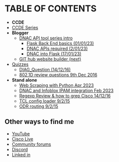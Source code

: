 <!-- Google tag (gtag.js) -->
<script async src="https://www.googletagmanager.com/gtag/js?id=G-XKHR6PXZ9V"></script>
<script>
  window.dataLayer = window.dataLayer || [];
  function gtag(){dataLayer.push(arguments);}
  gtag('js', new Date());

  gtag('config', 'G-XKHR6PXZ9V');
</script>

# TABLE OF CONTENTS
- **CCDE**
 - [CCDE Series](/Blogger/CCDE/)
- **Blogger**
  - [DNAC API tool series intro](/Blogger/DNAC_API/)
    - [Flask Back End basics (01/01/23)](/Blogger/DNAC_API/1_flask_back_end)
    - [DNAC APIs required (2/01/23)](/Blogger/DNAC_API/2_DNAC_API)
    - [DNAC into Flask (17/01/23)](/Blogger/DNAC_API/3_DNAC_into_flask)
  - [GIT hub website builder (next)](/Blogger/Website_builder/)
- [Quizzes](/Quizzes/README.md)
  - [DIAG_Question (14/12/16)](/Quizzes/DIAG_Question)
  - [802.1D review questions 9th Dec 2016](/Quizzes/8021D_review)
- **Stand alone**
  - [Web Scraping with Python Apr 2023](/Blogger/Standalone/Web_Scrape)
  - [DNAC and Infoblox IPAM integration Feb 2023](/Blogger/Standalone/DNAC_INFOBLOX_API)
  - [Regexp Review & how to grep Cisco 14/12/16](/Blogger/Standalone/How_to_grep)
  - [TCL config loader 9/2/15](/Blogger/Standalone/How_to_grep)
  - [ODR routing 9/2/15](/Blogger/Standalone/ODR_Routing)

## Other ways to find me

- [YouTube](https://www.youtube.com/channel/UCFsz8jHR4Al-BqbfzFkGLPg)
- [Cisco Live](https://www.ciscolive.com/on-demand/on-demand-library.html?search=bibby#/)
- [Community forums](https://community.cisco.com/t5/user/viewprofilepage/user-id/194314)
- [Discord](https://discordapp.com/users/933769884050018364)
- [Linked in](https://www.linkedin.com/in/samuel-bibby-22b03751/)
